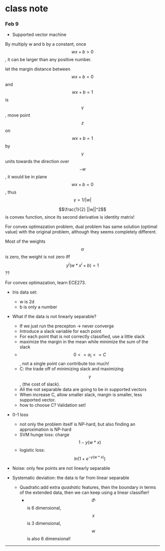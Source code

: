 # class note

### Feb 9

* Supported vector machine

By multiply w and b by a constant, once $$wx+b>0$$, it can be larger than any positive number.

let the margin distance between $$wx+b=0$$ and $$wx+b=1$$ is $$\gamma$$,
move point $$z$$ on $$wx+b=1$$ by $$\gamma$$ units towards the direction over $$-w$$, it would be in plane $$wx+b=0$$, thus $$\gamma = 1 / |w|$$


$$\frac{1}{2} ||w||^2$$ is convex function, since its second derivative is identity matrix!

For convex optimazation problem, dual problem has same solution (optimal value) with the original problem, although they seems completely different.

Most of the weights $$\alpha$$ is zero, the weight is not zero iff $$y^i(w*x^i + b) = 1$$ ??

For convex optimazation, learn ECE273.


* Iris data set:
    * w is 2d
    * b is only a number
* What if the data is not linearly separable?
    * If we just run the precepton -> never converge
    * Introduce a slack variable for each point
    * For each point that is not correctly classified, use a little slack
    * maximize the margin in the mean while minimize the sum of the slack
    * $$0 <= \alpha_i <= C$$, not a single point can contribute too much!
    * C: the trade off of minimizing slack and maximizing $$\gamma$$, (the cost of slack).
    * All the not separable data are going to be in supported vectors
    * When increase C, allow smaller slack, margin is smaller, less supported vector.
    * how to choose C? Validation set!


* 0-1 loss
    * not only the problem itself is NP-hard, but also finding an approximation is NP-hard
    * SVM hunge loss: charge $$1-y(w*x)$$
    * logistic loss: $$ln(1 + e^{-y(w*x)})$$


* Noise: only few points are not linearly separable
* Systematic deviation: the data is far from linear separable
    * Quadratic:add extra *quadratic* features, then the boundary in terms of the extended data, then we can keep using a linear classifier!
        * $$\Phi$$ is 6 dimensional, $$x$$ is 3 dimensional, $$w$$ is also 6 dimensional!

---


